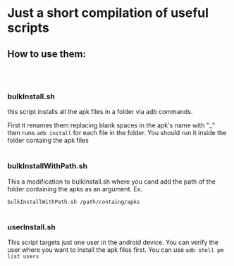 # Just a short compilation of useful scripts

## How to use them:
<br/><br/>
### bulkInstall.sh
this script installs all the apk files in a folder via adb commands.

First it renames them replacing blank spaces in the apk's name with "_" then runs
 ``` adb install ``` for each file in the folder. You should run it inside the folder containg the apk files
<br/><br/>
### bulkInstallWithPath.sh
This a  modification to bulkInstall.sh where you cand add the path of the folder containing the apks as an argument.
Ex.

```bulkInstallWithPath.sh /path/containg/apks```
<br/><br/>

### userInstall.sh
This script targets just one user in the android device. You can verify the user where you want to install the apk files first. You can use 
```adb shell pm list users```